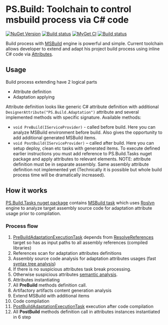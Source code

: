 # PS.Build: Toolchain to control msbuild process via C# code
[![NuGet Version](https://img.shields.io/nuget/v/PS.Build.svg?label=master+nuget)](https://www.nuget.org/packages?q=PS.Build)
[![Build status](https://ci.appveyor.com/api/projects/status/ki1xn6w347k0vord?svg=true)](https://ci.appveyor.com/project/BlackGad/ps-build)
[![MyGet CI](https://img.shields.io/myget/ps-projects/vpre/PS.Build.svg?label=CI+nuget)](https://www.myget.org/gallery/ps-projects)
[![Build status](https://ci.appveyor.com/api/projects/status/ixmnwi3hxi4jot9b?svg=true)](https://ci.appveyor.com/project/BlackGad/ps-build-xhs18)

Build process with [MSBuild](https://msdn.microsoft.com/en-us/library/0k6kkbsd.aspx) engine is powerful and simple. Current toolchain allows developer to extend and adapt his project build process using inline C# code via [Attributes](https://msdn.microsoft.com/en-us/library/aa288454(v=vs.71).aspx).

## Usage
Build process extending have 2 logical parts 
*	Attribute definition
*	Adaptation applying

Attribute definition looks like generic C# attribute definition with additional ```DesignerAttribute("PS.Build.Adaptation")``` attribute and several implemented methods with specific signature. Available methods:
* ```void PreBuild(IServiceProvider)``` - called before build. Here you can analyze MSBuild environment before build. Also gives the opportunity to add additional generated MSBuild items.
* ```void PostBuild(IServiceProvider)``` – called after build. Here you can setup deploy, clean etc tasks with generated items.
To execute defined earlier instructions you must add reference to PS.Build.Tasks nuget package and apply attributes to relevant elements. NOTE: attribute definition must be in separate assembly. Same assembly attribute definition not implemented yet (Technically it is possible but whole build process time will be dramatically increased). 

## How it works
[PS.Build.Tasks nuget package](https://www.nuget.org/packages/PS.Build.Tasks/) contains [MSBuild task](https://msdn.microsoft.com/en-us/library/t9883dzc.aspx) which uses [Roslyn](https://github.com/dotnet/roslyn) engine to analyze target assembly source code for adaptation attribute usage prior to compilation.
### Process flow
1.	[PreBuildAdaptationExecutionTask](https://github.com/BlackGad/PS.Build/blob/master/PS.Build.Tasks/Tasks/PreBuildAdaptationExecutionTask.cs) depends from [ResolveReferences](https://stackoverflow.com/questions/29231077/what-exactly-does-the-target-resolvereferences-does-in-msbuild) target so has as input paths to all assembly references (compiled libraries)
2.	References scan for adaptation attributes definitions
3.	Assembly source code analysis for adaptation attributes usages (fast [syntax tree analysis](https://github.com/dotnet/roslyn/wiki/Getting-Started-C%23-Syntax-Analysis))
4.	If there is no suspicious attributes task break processing.
5.	Otherwise suspicious attributes [semantic analysis](https://github.com/dotnet/roslyn/wiki/Getting-Started-C%23-Semantic-Analysis).
6.	Attributes instantiating
7.	All **PreBuild** methods definition call.
8.	Artifactory artifacts content generation analysis
9.	Extend MSBuild with additional items
10.	Code compilation
11.	[PostBuildAdaptationExecutionTask](https://github.com/BlackGad/PS.Build/blob/master/PS.Build.Tasks/Tasks/PostBuildAdaptationExecutionTask.cs) execution after code compilation
12.	All **PostBuild** methods definition call in attributes instances instantiated in 6 step


